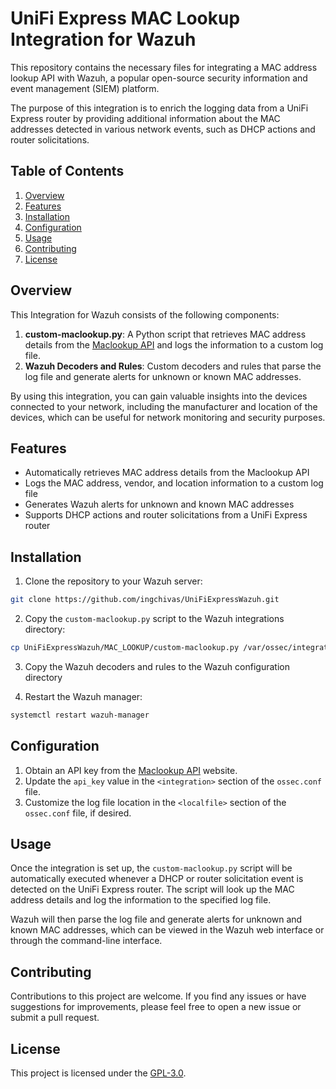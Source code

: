 # UniFi Express MAC Lookup Integration for Wazuh

This repository contains the necessary files for integrating a MAC address lookup API with Wazuh, a popular open-source security information and event management (SIEM) platform.

The purpose of this integration is to enrich the logging data from a UniFi Express router by providing additional information about the MAC addresses detected in various network events, such as DHCP actions and router solicitations.

## Table of Contents
1. [Overview](#overview)
2. [Features](#features)
3. [Installation](#installation)
4. [Configuration](#configuration)
5. [Usage](#usage)
6. [Contributing](#contributing)
7. [License](#license)

## Overview
This Integration for Wazuh consists of the following components:

1. **custom-maclookup.py**: A Python script that retrieves MAC address details from the [Maclookup API](https://www.maclookup.app/) and logs the information to a custom log file.
2. **Wazuh Decoders and Rules**: Custom decoders and rules that parse the log file and generate alerts for unknown or known MAC addresses.

By using this integration, you can gain valuable insights into the devices connected to your network, including the manufacturer and location of the devices, which can be useful for network monitoring and security purposes.

## Features
- Automatically retrieves MAC address details from the Maclookup API
- Logs the MAC address, vendor, and location information to a custom log file
- Generates Wazuh alerts for unknown and known MAC addresses
- Supports DHCP actions and router solicitations from a UniFi Express router

## Installation
1. Clone the repository to your Wazuh server:
```bash
git clone https://github.com/ingchivas/UniFiExpressWazuh.git
```
2. Copy the `custom-maclookup.py` script to the Wazuh integrations directory:
```bash
cp UniFiExpressWazuh/MAC_LOOKUP/custom-maclookup.py /var/ossec/integrations/
```
3. Copy the Wazuh decoders and rules to the Wazuh configuration directory

4. Restart the Wazuh manager:
```bash
systemctl restart wazuh-manager
```
## Configuration
1. Obtain an API key from the [Maclookup API](https://www.maclookup.app/) website.
2. Update the `api_key` value in the `<integration>` section of the `ossec.conf` file.
3. Customize the log file location in the `<localfile>` section of the `ossec.conf` file, if desired.

## Usage
Once the integration is set up, the `custom-maclookup.py` script will be automatically executed whenever a DHCP or router solicitation event is detected on the UniFi Express router. The script will look up the MAC address details and log the information to the specified log file.

Wazuh will then parse the log file and generate alerts for unknown and known MAC addresses, which can be viewed in the Wazuh web interface or through the command-line interface.

## Contributing
Contributions to this project are welcome. If you find any issues or have suggestions for improvements, please feel free to open a new issue or submit a pull request.

## License
This project is licensed under the [GPL-3.0](LICENSE).

